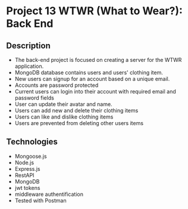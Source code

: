 # Project 13 WTWR (What to Wear?): Back End

## Description

- The back-end project is focused on creating a server for the WTWR application.
- MongoDB database contains users and users' clothing item.
- New users can signup for an account based on a unique email.
- Accounts are password protected
- Current users can login into their account with required email and password fields
- User can update their avatar and name.
- Users can add new and delete their clothing items
- Users can like and dislike clothing items
- Users are prevented from deleting other users items

## Technologies

- Mongoose.js
- Node.js
- Express.js
- RestAPI
- MongoDB
- jwt tokens
- middleware authentification
- Tested with Postman
